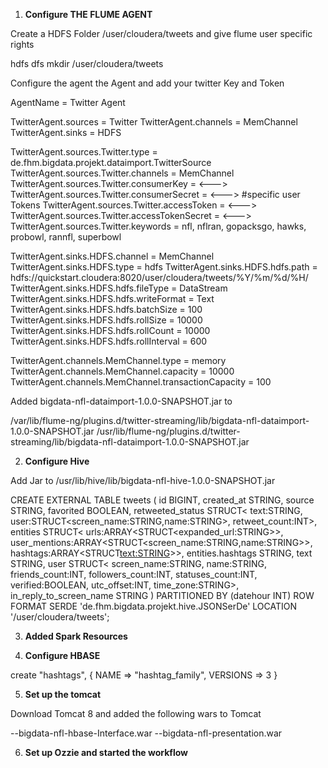 1. **Configure THE FLUME AGENT**

Create a HDFS Folder /user/cloudera/tweets and give flume user specific rights

hdfs dfs mkdir /user/cloudera/tweets


Configure the agent the Agent and add your twitter Key and Token

AgentName = Twitter Agent

TwitterAgent.sources = Twitter
TwitterAgent.channels = MemChannel
TwitterAgent.sinks = HDFS

TwitterAgent.sources.Twitter.type = de.fhm.bigdata.projekt.dataimport.TwitterSource
TwitterAgent.sources.Twitter.channels = MemChannel
TwitterAgent.sources.Twitter.consumerKey = <--->
TwitterAgent.sources.Twitter.consumerSecret = <---> #specific user Tokens 
TwitterAgent.sources.Twitter.accessToken = <--->
TwitterAgent.sources.Twitter.accessTokenSecret = <--->
TwitterAgent.sources.Twitter.keywords = nfl, nflran, gopacksgo, hawks, probowl, rannfl, superbowl

TwitterAgent.sinks.HDFS.channel = MemChannel
TwitterAgent.sinks.HDFS.type = hdfs
TwitterAgent.sinks.HDFS.hdfs.path = hdfs://quickstart.cloudera:8020/user/cloudera/tweets/%Y/%m/%d/%H/
TwitterAgent.sinks.HDFS.hdfs.fileType = DataStream
TwitterAgent.sinks.HDFS.hdfs.writeFormat = Text
TwitterAgent.sinks.HDFS.hdfs.batchSize = 100
TwitterAgent.sinks.HDFS.hdfs.rollSize = 10000
TwitterAgent.sinks.HDFS.hdfs.rollCount = 10000
TwitterAgent.sinks.HDFS.hdfs.rollInterval = 600

TwitterAgent.channels.MemChannel.type = memory
TwitterAgent.channels.MemChannel.capacity = 10000
TwitterAgent.channels.MemChannel.transactionCapacity = 100

Added bigdata-nfl-dataimport-1.0.0-SNAPSHOT.jar to

/var/lib/flume-ng/plugins.d/twitter-streaming/lib/bigdata-nfl-dataimport-1.0.0-SNAPSHOT.jar
/usr/lib/flume-ng/plugins.d/twitter-streaming/lib/bigdata-nfl-dataimport-1.0.0-SNAPSHOT.jar


2. **Configure Hive**

Add Jar to /usr/lib/hive/lib/bigdata-nfl-hive-1.0.0-SNAPSHOT.jar

CREATE EXTERNAL TABLE tweets (
  id BIGINT,
  created_at STRING,
  source STRING,
  favorited BOOLEAN,
  retweeted_status STRUCT<
    text:STRING,
    user:STRUCT<screen_name:STRING,name:STRING>,
    retweet_count:INT>,
  entities STRUCT<
    urls:ARRAY<STRUCT<expanded_url:STRING>>,
    user_mentions:ARRAY<STRUCT<screen_name:STRING,name:STRING>>,
    hashtags:ARRAY<STRUCT<text:STRING>>>,
  entities.hashtags STRING,
  text STRING,
  user STRUCT<
    screen_name:STRING,
    name:STRING,
    friends_count:INT,
    followers_count:INT,
    statuses_count:INT,
    verified:BOOLEAN,
    utc_offset:INT,
    time_zone:STRING>,
  in_reply_to_screen_name STRING
) 
PARTITIONED BY (datehour INT)
ROW FORMAT SERDE 'de.fhm.bigdata.projekt.hive.JSONSerDe'
LOCATION '/user/cloudera/tweets';

3. **Added Spark Resources**


4. **Configure HBASE**

create "hashtags", { NAME => "hashtag_family", VERSIONS => 3 }

5. **Set up the tomcat**

Download Tomcat 8 and added the following wars to Tomcat

--bigdata-nfl-hbase-Interface.war
--bigdata-nfl-presentation.war


6. **Set up Ozzie and started the workflow**


